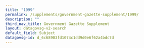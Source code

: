 ```yaml
---
title: "1999"
permalink: /supplements/government-gazette-supplement/1999/
description: ""
third_nav_title: Government Gazette Supplement
layout: datagovsg-v2-search
default_field: Subject
datagovsg-id: d_6c68903fd1074c1dd9d0e6f62a4bdc7d
---
```

